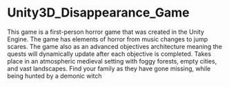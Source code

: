 # Unity3D_Disappearance_Game
This game is a first-person horror game that was created in the Unity Engine. The game has elements of horror from music changes to jump scares. The game also as an advanced objectives architecture meaning the quests will dynamically update after each objective is completed. Takes place in an atmospheric medieval setting with foggy forests, empty cities, and vast landscapes. Find your family as they have gone missing, while being hunted by a demonic witch
